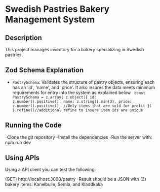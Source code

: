 # Swedish Pastries Bakery Management System

## Description

This project manages inventory for a bakery specializing in Swedish pastries.

## Zod Schema Explanation

- `PastrySchema`: Validates the structure of pastry objects, ensuring each has an 'id', 'name', and 'price'. It also insures the data meets minimum requirements for entry into the system as explained below
  <code>
  const PastrySchema = z.array(
  z.object({
  id: z.number().positive(),
  name: z.string().min(3),
  price: z.number().positive(), //Only items that are sold for profit
  })
  ).refine()//additional refine to insure item ids are unique
  </code>

## Running the Code

-Clone the git repository
-Install the dependencies
-Run the server with: npm run dev

## Using APIs

Using a API client you can test the following:

(GET)
http://localhost:3000/pastry
-Result should be a JSON with (3) bakery items: Kanelbulle, Semla, and Kladdkaka
